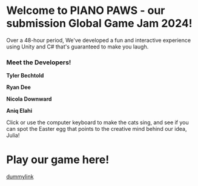 <h1>Welcome to PIANO PAWS - our submission Global Game Jam 2024!</h1>
<p>Over a 48-hour period, We've developed a fun and interactive experience using Unity and C# that's guaranteed to make you laugh.</p>

<h3>Meet the Developers!</h3>
<p><b>Tyler Bechtold</b></p>
<p><b>Ryan Dee</b></p>
<p><b>Nicola Downward</b></p>
<p><b>Aniq Elahi</b></p>
  
  <p>Click or use the computer keyboard to make the cats sing, and see if you can spot the Easter egg that points to the creative mind behind our idea, Julia!</p>

<h1>Play our game here!</h1>
<a href="">dummylink</a>
